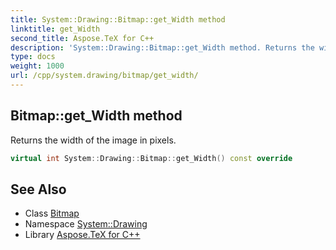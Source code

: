```yaml
---
title: System::Drawing::Bitmap::get_Width method
linktitle: get_Width
second_title: Aspose.TeX for C++
description: 'System::Drawing::Bitmap::get_Width method. Returns the width of the image in pixels in C++.'
type: docs
weight: 1000
url: /cpp/system.drawing/bitmap/get_width/
---
```

## Bitmap::get_Width method


Returns the width of the image in pixels.

```cpp
virtual int System::Drawing::Bitmap::get_Width() const override
```

## See Also

* Class [Bitmap](../)
* Namespace [System::Drawing](../../)
* Library [Aspose.TeX for C++](../../../)
